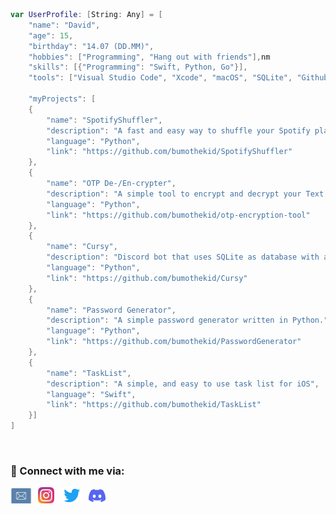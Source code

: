 

```swift
var UserProfile: [String: Any] = [
    "name": "David",
    "age": 15,
    "birthday": "14.07 (DD.MM)",
    "hobbies": ["Programming", "Hang out with friends"],nm
    "skills": [{"Programming": "Swift, Python, Go"}],
    "tools": ["Visual Studio Code", "Xcode", "macOS", "SQLite", "Github", "iTerm2"],

    "myProjects": [
    {
        "name": "SpotifyShuffler",
        "description": "A fast and easy way to shuffle your Spotify playlists from your Terminal.",
        "language": "Python",
        "link": "https://github.com/bumothekid/SpotifyShuffler"
    },
    {
        "name": "OTP De-/En-crypter",
        "description": "A simple tool to encrypt and decrypt your Text via OTP Encryption.",
        "language": "Python",
        "link": "https://github.com/bumothekid/otp-encryption-tool"
    },
    {
        "name": "Cursy",
        "description": "Discord bot that uses SQLite as database with a lot of features for example: Level System, Ticket System, Giveaway System (that also works if the bot goes offline) and Reaction Roles .",
        "language": "Python",
        "link": "https://github.com/bumothekid/Cursy"
    },
    {
        "name": "Password Generator",
        "description": "A simple password generator written in Python.",
        "language": "Python",
        "link": "https://github.com/bumothekid/PasswordGenerator"
    },
    {
        "name": "TaskList",
        "description": "A simple, and easy to use task list for iOS",
        "language": "Swift",
        "link": "https://github.com/bumothekid/TaskList"
    }]
]
```

<br>

<h3>📩 Connect with me via:</h3>

[<img align="left" alt="Email Icon Button" width="34px" src="./img/mail.svg" style="padding-right:10px;" />](mailto:dav.riegel@gmail.com)

[<img align="left" alt="Instagram Icon Button" width="26px" src="./img/instagram.svg" style="padding-right:10px;" />](https://instagram.com/davjusvibin)

[<img align="left" alt="Twitter Icon Button" width="35px" src="./img/twitter.svg" style="padding-right:10px;" />](https://twitter.com/bumothekid)

[<img align="left" alt="Discord Icon Button" width="27px" src="./img/discord.svg" style="padding-right:10px;" />](https://discord.gg/3Z7Y4Z8)